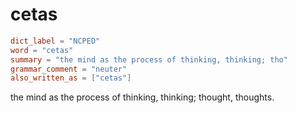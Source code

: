 # cetas

``` toml
dict_label = "NCPED"
word = "cetas"
summary = "the mind as the process of thinking, thinking; tho"
grammar_comment = "neuter"
also_written_as = ["cetas"]
```

the mind as the process of thinking, thinking; thought, thoughts.

